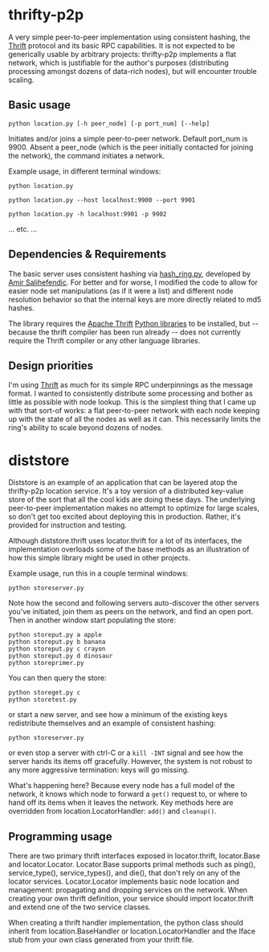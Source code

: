 # thrifty-p2p #

A very simple peer-to-peer implementation using consistent hashing, the
[Thrift][] protocol and its basic RPC capabilities. It is not expected to be
generically usable by arbitrary projects: thrifty-p2p implements a flat
network, which is justifiable for the author's purposes (distributing
processing amongst dozens of data-rich nodes), but will encounter trouble
scaling.

[Thrift]: http://incubator.apache.org/thrift/

## Basic usage ##

    python location.py [-h peer_node] [-p port_num] [--help]

Initiates and/or joins a simple peer-to-peer network. Default port\_num
is 9900. Absent a peer\_node (which is the peer initially contacted for
joining the network), the command initiates a network.

Example usage, in different terminal windows:

    python location.py

    python location.py --host localhost:9900 --port 9901

    python location.py -h localhost:9901 -p 9902
  
... etc. ...

## Dependencies & Requirements ##

The basic server uses consistent hashing via [hash_ring.py][], developed by
[Amir Salihefendic][]. For better and for worse, I modified the code to
allow for easier node set manipulations (as if it were a list) and 
different node resolution behavior so that the internal keys are more 
directly related to md5 hashes.

The library requires the [Apache Thrift][] [Python libraries][] to be
installed, but -- because the thrift compiler has been run already -- does 
not currently require the Thrift compiler or any other language libraries.

[hash_ring.py]:         http://pypi.python.org/pypi/hash_ring/
[Amir Salihefendic]:    http://amix.dk/blog/viewEntry/19367
[Apache Thrift]:        http://incubator.apache.org/thrift/
[python libraries]:     http://pypi.python.org/pypi/thrift/1.0

## Design priorities ##

I'm using [Thrift][] as much for its simple RPC underpinnings as the message
format. I wanted to consistently distribute some processing and bother
as little as possible with node lookup. This is the simplest thing that
I came up with that sort-of works: a flat peer-to-peer network with each
node keeping up with the state of all the nodes as well as it can. This
necessarily limits the ring's ability to scale beyond dozens of nodes.

# diststore #

Diststore is an example of an application that can be layered atop the
thrifty-p2p location service. It's a toy version of a distributed key-value
store of the sort that all the cool kids are doing these days. The underlying
peer-to-peer implementation makes no attempt to optimize for large scales, so
don't get too excited about deploying this in production. Rather, it's
provided for instruction and testing.

Although diststore.thrift uses locator.thrift for a lot of its interfaces,
the implementation overloads some of the base methods as an illustration 
of how this simple library might be used in other projects.

Example usage, run this in a couple terminal windows:

    python storeserver.py

Note how the second and following servers auto-discover the other servers
you've initiated, join them as peers on the network, and find an open port.
Then in another window start populating the store:

    python storeput.py a apple
    python storeput.py b banana
    python storeput.py c crayon
    python storeput.py d dinosaur
    python storeprimer.py

You can then query the store:

    python storeget.py c
    python storetest.py
  
or start a new server, and see how a minimum of the existing keys 
redistribute themselves and an example of consistent hashing:

    python storeserver.py
  
or even stop a server with ctrl-C or a `kill -INT` signal and see 
how the server hands its items off gracefully. However, the system 
is not robust to any more aggressive termination: keys will go missing.

What's happening here? Because every node has a full model of the network, it
knows which node to forward a `get()` request to, or where to hand off its
items when it leaves the network. Key methods here are overridden from
location.LocatorHandler: `add()` and `cleanup()`.

## Programming usage ##

There are two primary thrift interfaces exposed in locator.thrift,
locator.Base and locator.Locator. Locator.Base supports primal methods
such as ping(), service\_type(), service\_types(), and die(), that don't
rely on any of the locator services. Locator.Locator implements basic 
node location and management: propagating and dropping services on the
network. When creating your own thrift definition, your service
should import locator.thrift and extend one of the two service classes.

When creating a thrift handler implementation, the python class should 
inherit from location.BaseHandler or location.LocatorHandler and the 
Iface stub from your own class generated from your thrift file.